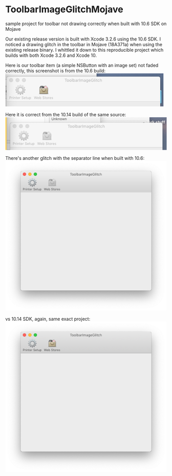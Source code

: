 # ToolbarImageGlitchMojave
sample project for toolbar not drawing correctly when built with 10.6 SDK on Mojave

Our existing release version is built with Xcode 3.2.6 using the 10.6 SDK. I noticed a drawing glitch in the toolbar in Mojave (18A371a) when using the existing release binary. I whittled it down to this reproducible project which builds with both Xcode 3.2.6 and Xcode 10.

Here is our toolbar item (a simple NSButton with an image set) not faded correctly, this screenshot is from the 10.6 build:\
![10.6 background](build%20with%2010.6%20SDK%20background.png)

Here it is correct from the 10.14 build of the same source:\
![10.14 background](build%20with%2010.14%20SDK%20background.png)

There's another glitch with the separator line when built with 10.6:\
![10.6 forground](build%20with%2010.6%20SDK%20foreground.png)

vs 10.14 SDK, again, same exact project:\
![10.14 forground](build%20with%2010.14%20SDK%20foreground.png)
